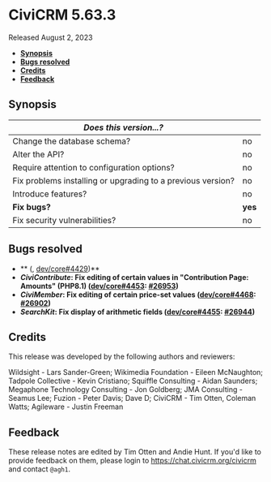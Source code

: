 # CiviCRM 5.63.3

Released August 2, 2023

- **[Synopsis](#synopsis)**
- **[Bugs resolved](#bugs)**
- **[Credits](#credits)**
- **[Feedback](#feedback)**

## <a name="synopsis"></a>Synopsis

| *Does this version...?*                                         |          |
| --------------------------------------------------------------- | -------- |
| Change the database schema?                                     | no       |
| Alter the API?                                                  | no       |
| Require attention to configuration options?                     | no       |
| Fix problems installing or upgrading to a previous version?     | no       |
| Introduce features?                                             | no       |
| **Fix bugs?**                                                   | **yes**  |
| Fix security vulnerabilities?                                   | no       |

## <a name="bugs"></a>Bugs resolved

* ** (, [dev/core#4429](https://lab.civicrm.org/dev/core/-/issues/4429))**
* **_CiviContribute_: Fix editing of certain values in "Contribution Page: Amounts" (PHP8.1) ([dev/core#4453](https://lab.civicrm.org/dev/core/-/issues/4453): [#26953](https://github.com/civicrm/civicrm-core/pull/26953))**
* **_CiviMember_: Fix editing of certain price-set values ([dev/core#4468](https://lab.civicrm.org/dev/core/-/issues/4468): [#26902](https://github.com/civicrm/civicrm-core/pull/26902))**
* **_SearchKit_: Fix display of arithmetic fields ([dev/core#4455](https://lab.civicrm.org/dev/core/-/issues/4455): [#26944](https://github.com/civicrm/civicrm-core/pull/26944))**

## <a name="credits"></a>Credits

This release was developed by the following authors and reviewers:

Wildsight - Lars Sander-Green; Wikimedia Foundation - Eileen McNaughton; Tadpole
Collective - Kevin Cristiano; Squiffle Consulting - Aidan Saunders; Megaphone Technology
Consulting - Jon Goldberg; JMA Consulting - Seamus Lee; Fuzion - Peter Davis; Dave D;
CiviCRM - Tim Otten, Coleman Watts; Agileware - Justin Freeman

## <a name="feedback"></a>Feedback

These release notes are edited by Tim Otten and Andie Hunt.  If you'd like to
provide feedback on them, please login to https://chat.civicrm.org/civicrm and
contact `@agh1`.
